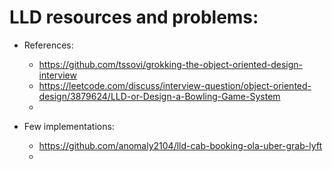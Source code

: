 # LLD resources and problems:

* References: 
    * https://github.com/tssovi/grokking-the-object-oriented-design-interview
    * https://leetcode.com/discuss/interview-question/object-oriented-design/3879624/LLD-or-Design-a-Bowling-Game-System
    * 

* Few implementations:
    * https://github.com/anomaly2104/lld-cab-booking-ola-uber-grab-lyft
    *  